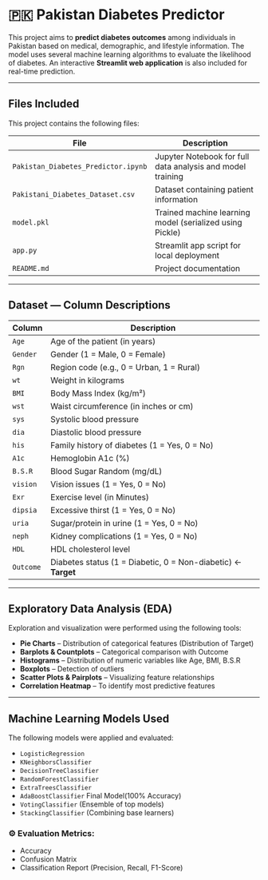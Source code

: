 # 🇵🇰 Pakistan Diabetes Predictor

This project aims to **predict diabetes outcomes** among individuals in Pakistan based on medical, demographic, and lifestyle information. The model uses several machine learning algorithms to evaluate the likelihood of diabetes. An interactive **Streamlit web application** is also included for real-time prediction.

---

## Files Included

This project contains the following files:

| File | Description |
|------|-------------|
| `Pakistan_Diabetes_Predictor.ipynb` | Jupyter Notebook for full data analysis and model training |
| `Pakistani_Diabetes_Dataset.csv` | Dataset containing patient information |
| `model.pkl` | Trained machine learning model (serialized using Pickle) |
| `app.py` | Streamlit app script for local deployment |
| `README.md` | Project documentation |

---

## Dataset — Column Descriptions

| Column    | Description |
|-----------|-------------|
| `Age`     | Age of the patient (in years) |
| `Gender`  | Gender (1 = Male, 0 = Female) |
| `Rgn`     | Region code (e.g., 0 = Urban, 1 = Rural) |
| `wt`      | Weight in kilograms |
| `BMI`     | Body Mass Index (kg/m²) |
| `wst`     | Waist circumference (in inches or cm) |
| `sys`     | Systolic blood pressure |
| `dia`     | Diastolic blood pressure |
| `his`     | Family history of diabetes (1 = Yes, 0 = No) |
| `A1c`     | Hemoglobin A1c (%) |
| `B.S.R`   | Blood Sugar Random (mg/dL) |
| `vision`  | Vision issues (1 = Yes, 0 = No) |
| `Exr`     | Exercise level (in Minutes) |
| `dipsia`  | Excessive thirst (1 = Yes, 0 = No) |
| `uria`    | Sugar/protein in urine (1 = Yes, 0 = No) |
| `neph`    | Kidney complications (1 = Yes, 0 = No) |
| `HDL`     | HDL cholesterol level |
| `Outcome` | Diabetes status (1 = Diabetic, 0 = Non-diabetic) ← **Target** |

---

## Exploratory Data Analysis (EDA)

Exploration and visualization were performed using the following tools:

-  **Pie Charts** – Distribution of categorical features (Distribution of Target)
-  **Barplots & Countplots** – Categorical comparison with Outcome
-  **Histograms** – Distribution of numeric variables like Age, BMI, B.S.R
-  **Boxplots** – Detection of outliers
-  **Scatter Plots & Pairplots** – Visualizing feature relationships
-  **Correlation Heatmap** – To identify most predictive features

---

## Machine Learning Models Used

The following models were applied and evaluated:

- `LogisticRegression`
- `KNeighborsClassifier`
- `DecisionTreeClassifier`
- `RandomForestClassifier`
- `ExtraTreesClassifier`
- `AdaBoostClassifier` Final Model(100% Accuracy)
- `VotingClassifier` (Ensemble of top models)
- `StackingClassifier` (Combining base learners)

### ⚙️ Evaluation Metrics:
- Accuracy
- Confusion Matrix
- Classification Report (Precision, Recall, F1-Score)
